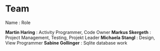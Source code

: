 <h1>Team</h1>
Name : Role

<b>Martin Haring</b> : Activity Programmer, Code Owner
<b>Markus Skergeth</b> : Project Management, Testing, Projekt Leader
<b>Michaela Stangl</b> : Design, View Programmer
<b>Sabine Gollinger</b> : Sqlite database work
